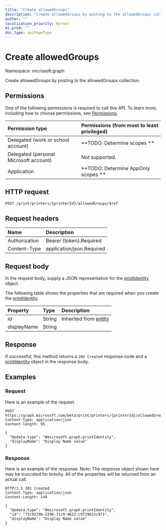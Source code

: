 ```yaml
---
title: "Create allowedGroups"
description: "Create allowedGroups by posting to the allowedGroups collection."
author: ""
localization_priority: Normal
ms.prod: ""
doc_type: apiPageType
---
```


# Create allowedGroups

Namespace: microsoft.graph

Create allowedGroups by posting to the allowedGroups collection.

## Permissions
One of the following permissions is required to call this API. To learn more, including how to choose permissions, see [Permissions](/concepts/permissions-reference.md).

|Permission type|Permissions (from most to least privileged)|
|:---|:---|
|Delegated (work or school account)|**TODO: Determine scopes **|
|Delegated (personal Microsoft account)|Not supported.|
|Application|**TODO: Determine AppOnly scopes **|

## HTTP request
<!-- {
  "blockType": "ignored"
}
-->
``` http
POST /print/printers/{printerId}/allowedGroups/$ref
```

## Request headers
|Name|Description|
|:---|:---|
|Authorization|Bearer {token}.Required|
|Content-Type|application/json.Required|

## Request body
In the request body, supply a JSON representation for the [printIdentity](../resources/printidentity.md) object.

The following table shows the properties that are required when you create the [printIdentity](../resources/printidentity.md).

|Property|Type|Description|
|:---|:---|:---|
|id|String| Inherited from [entity](../resources/entity.md)|
|displayName|String||



## Response
If successful, this method returns a `201 Created` response code and a [printIdentity](../resources/printidentity.md) object in the response body.

## Examples

### Request
Here is an example of the request.
<!-- {
  "blockType": "request",
  "name": "create_printidentity_from_"
}
-->
``` http
POST https://graph.microsoft.com/beta/print/printers/{printerId}/allowedGroups
Content-type: application/json
Content-length: 95

{
  "@odata.type": "#microsoft.graph.printIdentity",
  "displayName": "Display Name value"
}
```

### Response
Here is an example of the response. Note: The response object shown here may be truncated for brevity. All of the properties will be returned from an actual call.
<!-- {
  "blockType": "response",
  "truncated": true,
  "@odata.type": "microsoft.graph.printidentity"
}
-->
``` http
HTTP/1.1 201 Created
Content-Type: application/json
Content-Length: 144

{
  "@odata.type": "#microsoft.graph.printIdentity",
  "id": "71c92296-2296-71c9-9622-c9719622c971",
  "displayName": "Display Name value"
}
```

